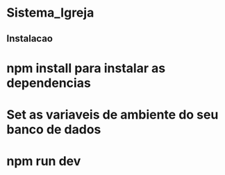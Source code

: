 # Sistema_Igreja

## Instalacao

# npm install para instalar as dependencias

# Set as variaveis de ambiente do seu banco de dados

# npm run dev

